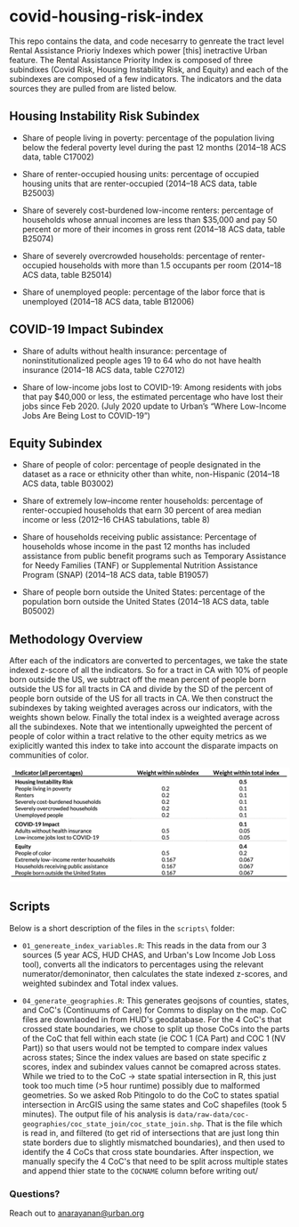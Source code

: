 # covid-housing-risk-index
 

This repo contains the data, and code necesarry to genreate the tract level 
Rental Assistance Prioriy Indexes which power [this] inetractive Urban feature.  The Rental Assistance Priority Index is composed of three subindixes (Covid Risk, Housing Instability Risk, and Equity) and each of the subindexes are composed of a few indicators. The indicators and the data sources they are pulled from are listed below. 

## Housing Instability Risk Subindex 
- Share of people living in poverty: percentage of the population living below the federal poverty level during the past 12 months (2014–18 ACS data, table C17002)

- Share of renter-occupied housing units: percentage of occupied housing units that are renter-occupied (2014–18 ACS data, table B25003)

- Share of severely cost-burdened low-income renters: percentage of households whose annual incomes are less than $35,000 and pay 50 percent or more of their incomes in gross rent (2014–18 ACS data, table B25074)

- Share of severely overcrowded households: percentage of renter-occupied households with more than 1.5 occupants per room (2014–18 ACS data, table B25014)

- Share of unemployed people: percentage of the labor force that is unemployed (2014–18 ACS data, table B12006)

## COVID-19 Impact Subindex 

- Share of adults without health insurance: percentage of noninstitutionalized people ages 19 to 64  who do not have health insurance (2014–18 ACS data, table C27012) 

- Share of low-income jobs lost to COVID-19: Among residents with jobs that pay $40,000 or less, the estimated percentage who have lost their jobs since Feb 2020.  (July 2020 update to Urban’s “Where Low-Income Jobs Are Being Lost to COVID-19”) 


## Equity Subindex

- Share of people of color: percentage of people designated in the dataset as a race or ethnicity other than white, non-Hispanic (2014–18 ACS data, table B03002)

- Share of extremely low–income renter households: percentage of renter-occupied households that earn 30 percent of area median income or less (2012–16 CHAS tabulations, table 8)

- Share of households receiving public assistance: Percentage of households whose income in the past 12 months has included assistance from public benefit programs such as Temporary Assistance for Needy Families (TANF) or Supplemental Nutrition Assistance Program (SNAP) (2014–18 ACS data, table B19057)

- Share of people born outside the United States: percentage of the population born outside the United States (2014–18 ACS data, table B05002)



## Methodology Overview

After each of the indicators are converted to percentages, we take the state indexed z-score of all the indicators. So for a tract in CA with 10% of people born outside the US, we subtract off the mean percent of people born outside the US for all tracts in  CA and divide by the SD of the percent of people born outside of the US for all tracts in CA. We then construct the subindexes by taking weighted averages across our indicators, with the weights shown below. Finally the total index is a weighted average across all the subindexes. Note that we intentionally upweighted the percent of people of color within a tract relative to the other equity metrics as we exiplicitly wanted this index to take into account the disparate impacts on communities of color.

![Image of Weights](/images/indicator_table.png)

## Scripts

Below is a short description of the files in the `scripts\` folder:


- `01_genereate_index_variables.R`: This reads in the data from our 3 sources (5 year ACS, HUD CHAS, and Urban's Low Income Job Loss tool), converts all the indicators to percentages using the relevant numerator/demoninator, then calculates the state indexed z-scores, and weighted subindex and Total index values. 

- `04_generate_geographies.R`: This generates geojsons of counties, states, and CoC's (Continuums of Care) for Comms to display on the map. CoC files are downlaoded in from HUD's geodatabase. For the 4 CoC's that crossed state boundaries, we chose to split up those CoCs into the parts of the CoC that fell within each state (ie COC 1 (CA Part) and COC 1 (NV Part)) so that users would not be tempted to compare index values across states; Since the index values are based on state specific z scores, index and subindex values cannot be comapred across states. While we tried to to the CoC -> state spatial intersection in R, this just took too much time (>5 hour runtime) possibly due to malformed geometries. So we asked Rob Pitingolo to do the CoC to states spatial intersection in ArcGIS using the same states and CoC shapefiles (took 5 minutes). The output file of his analysis is `data/raw-data/coc-geographies/coc_state_join/coc_state_join.shp`. That is the file which is read in, and filtered (to get rid of intersections that are just long thin state borders due to slightly mismatched boundaries), and then used to identify the 4 CoCs that cross state boundaries. After inspection, we manually specify the 4 CoC's that need to be split across multiple states and append thier state to the `COCNAME` column before writing out/

### Questions?

Reach out to anarayanan@urban.org




